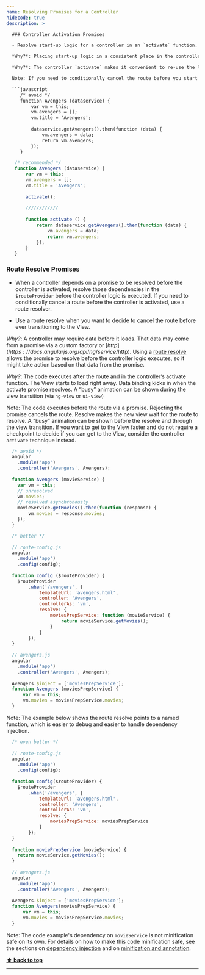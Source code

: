 ```yaml
---
name: Resolving Promises for a Controller
hidecode: true
description: >

  ### Controller Activation Promises

  - Resolve start-up logic for a controller in an `activate` function.

  *Why?*: Placing start-up logic in a consistent place in the controller makes it easier to locate, more consistent to test, and helps avoid spreading out the activation logic across the controller.

  *Why?*: The controller `activate` makes it convenient to re-use the logic for a refresh for the controller/View, keeps the logic together, gets the user to the View faster, makes animations easy on the `ng-view` or `ui-view`, and feels snappier to the user.

  Note: If you need to conditionally cancel the route before you start use the controller, use a route resolve instead.

  ```javascript
     /* avoid */
     function Avengers (dataservice) {
         var vm = this;
         vm.avengers = [];
         vm.title = 'Avengers';
    
         dataservice.getAvengers().then(function (data) {
             vm.avengers = data;
             return vm.avengers;
         });
     }
  ```
  
  ```javascript
     /* recommended */
     function Avengers (dataservice) {
         var vm = this;
         vm.avengers = [];
         vm.title = 'Avengers';
    
         activate();
    
         ////////////
    
         function activate () {
             return dataservice.getAvengers().then(function (data) {
                 vm.avengers = data;
                 return vm.avengers;
             });
         }
     }
  ```

  ### Route Resolve Promises

  - When a controller depends on a promise to be resolved before the controller is activated, resolve those dependencies in the `$routeProvider` before the controller logic is executed.
    If you need to conditionally cancel a route before the controller is activated, use a route resolver.

  - Use a route resolve when you want to decide to cancel the route before ever transitioning to the View.

  *Why?*: A controller may require data before it loads. That data may come from a promise via a custom factory or [$http](https://docs.angularjs.org/api/ng/service/$http).
   Using a [route resolve](https://docs.angularjs.org/api/ngRoute/provider/$routeProvider) allows the promise to resolve before the controller logic executes, so it might take action based on that data from the promise.

  *Why?*: The code executes after the route and in the controller’s activate function. The View starts to load right away. Data binding kicks in when the activate promise resolves.
  A “busy” animation can be shown during the view transition (via `ng-view` or `ui-view`)

  Note: The code executes before the route via a promise. Rejecting the promise cancels the route. Resolve makes the new view wait for the route to resolve. A “busy” animation can be shown
  before the resolve and through the view transition. If you want to get to the View faster and do not require a checkpoint to decide if you can get to the View, consider the controller `activate` technique instead.

  ```javascript
    /* avoid */
    angular
      .module('app')
      .controller('Avengers', Avengers);
    
    function Avengers (movieService) {
      var vm = this;
      // unresolved
      vm.movies;
      // resolved asynchronously
      movieService.getMovies().then(function (response) {
          vm.movies = response.movies;
      });
    }
  ```
  
  ```javascript
    /* better */
    
    // route-config.js
    angular
      .module('app')
      .config(config);
    
    function config ($routeProvider) {
      $routeProvider
          .when('/avengers', {
              templateUrl: 'avengers.html',
              controller: 'Avengers',
              controllerAs: 'vm',
              resolve: {
                  moviesPrepService: function (movieService) {
                      return movieService.getMovies();
                  }
              }
          });
    }
    
    // avengers.js
    angular
      .module('app')
      .controller('Avengers', Avengers);
    
    Avengers.$inject = ['moviesPrepService'];
    function Avengers (moviesPrepService) {
        var vm = this;
        vm.movies = moviesPrepService.movies;
    }
  ```

  Note: The example below shows the route resolve points to a named function, which is easier to debug and easier to handle dependency injection.

  ```javascript
    /* even better */
    
    // route-config.js
    angular
      .module('app')
      .config(config);
    
    function config($routeProvider) {
      $routeProvider
          .when('/avengers', {
              templateUrl: 'avengers.html',
              controller: 'Avengers',
              controllerAs: 'vm',
              resolve: {
                  moviesPrepService: moviesPrepService
              }
          });
    }
    
    function moviePrepService (movieService) {
      return movieService.getMovies();
    }
    
    // avengers.js
    angular
      .module('app')
      .controller('Avengers', Avengers);
    
    Avengers.$inject = ['moviesPrepService'];
    function Avengers(moviesPrepService) {
        var vm = this;
        vm.movies = moviesPrepService.movies;
    }
  ```

  Note: The code example's dependency on `movieService` is not minification safe on its own. For details on how to make this code minification safe, see the sections on 
  [dependency injection](#manual-annotating-for-dependency-injection) and on [minification and annotation](#minification-and-annotation).

  **[⬆ back to top](#table-of-contents)**


---
```

